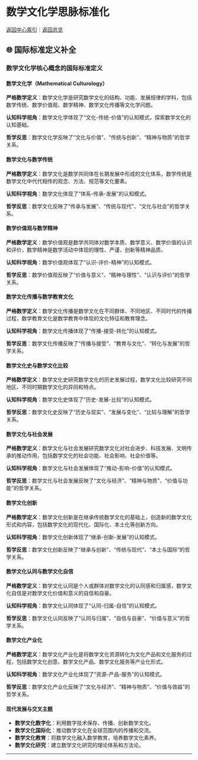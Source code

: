 # 数学文化学思脉标准化

[返回中心索引](./00-思脉体系中心索引.md)｜[返回总览](./00-思脉体系总览.md)

## 🌐 国际标准定义补全

### 数学文化学核心概念的国际标准定义

#### 数学文化学（Mathematical Culturology）

**严格数学定义**：数学文化学是研究数学文化的结构、功能、发展规律的学科，包括数学传统、数学价值观、数学精神、数学文化传播等文化学问题。

**认知科学视角**：数学文化学体现了“文化-传统-价值”的认知模式，探索数学文化的认知基础。

**哲学反思**：数学文化学反映了“文化与价值”、“传统与创新”、“精神与物质”的哲学关系。

#### 数学文化与数学传统

**严格数学定义**：数学文化是数学共同体在长期发展中形成的文化体系，数学传统是数学文化中代代相传的观念、方法、规范等文化要素。

**认知科学视角**：数学文化体现了“体系-传承-发展”的认知模式。

**哲学反思**：数学文化反映了“传承与发展”、“传统与现代”、“文化与社会”的哲学关系。

#### 数学价值观与数学精神

**严格数学定义**：数学价值观是数学共同体对数学本质、数学意义、数学价值的认识和评价，数学精神是数学活动中体现的理性、严谨、创新等精神品质。

**认知科学视角**：数学价值观体现了“认识-评价-精神”的认知模式。

**哲学反思**：数学价值观反映了“价值与意义”、“精神与理性”、“认识与评价”的哲学关系。

#### 数学文化传播与数学教育文化

**严格数学定义**：数学文化传播是数学文化在不同群体、不同地区、不同时代的传播过程，数学教育文化是数学教育中体现的文化特征和教育理念。

**认知科学视角**：数学文化传播体现了“传播-接受-转化”的认知模式。

**哲学反思**：数学文化传播反映了“传播与接受”、“教育与文化”、“转化与发展”的哲学关系。

#### 数学文化史与数学文化比较

**严格数学定义**：数学文化史研究数学文化的历史发展过程，数学文化比较研究不同地区、不同时期数学文化的异同和特点。

**认知科学视角**：数学文化史体现了“历史-发展-比较”的认知模式。

**哲学反思**：数学文化史反映了“历史与现实”、“发展与变化”、“比较与理解”的哲学关系。

#### 数学文化与社会发展

**严格数学定义**：数学文化与社会发展研究数学文化对社会进步、科技发展、文明传承的推动作用，包括数学文化的社会功能、社会影响、社会价值等。

**认知科学视角**：数学文化与社会发展体现了“推动-影响-价值”的认知模式。

**哲学反思**：数学文化与社会发展反映了“文化与经济”、“精神与物质”、“价值与功能”的哲学关系。

#### 数学文化创新

**严格数学定义**：数学文化创新是在继承传统数学文化的基础上，创造新的数学文化形式和内容，包括数学文化的现代化、国际化、本土化等创新方向。

**认知科学视角**：数学文化创新体现了“继承-创新-发展”的认知模式。

**哲学反思**：数学文化创新反映了“继承与创新”、“传统与现代”、“本土与国际”的哲学关系。

#### 数学文化认同与数学文化自信

**严格数学定义**：数学文化认同是个人或群体对数学文化的认同感和归属感，数学文化自信是对数学文化价值和意义的自信和自豪。

**认知科学视角**：数学文化认同体现了“认同-归属-自信”的认知模式。

**哲学反思**：数学文化认同反映了“认同与归属”、“自信与自豪”、“价值与意义”的哲学关系。

#### 数学文化产业化

**严格数学定义**：数学文化产业化是将数学文化资源转化为文化产品和文化服务的过程，包括数学文化创意、数学文化产品、数学文化服务等产业化形式。

**认知科学视角**：数学文化产业化体现了“资源-产品-服务”的认知模式。

**哲学反思**：数学文化产业化反映了“文化与经济”、“精神与物质”、“价值与效益”的哲学关系。

#### 现代发展与交叉主题

- **数学文化数字化**：利用数字技术保存、传播、创新数学文化。
- **数学文化国际化**：推动数学文化在全球范围内的传播和交流。
- **数学文化教育**：将数学文化融入数学教育，培养数学文化素养。
- **数学文化研究**：建立数学文化研究的理论体系和方法论。

---
